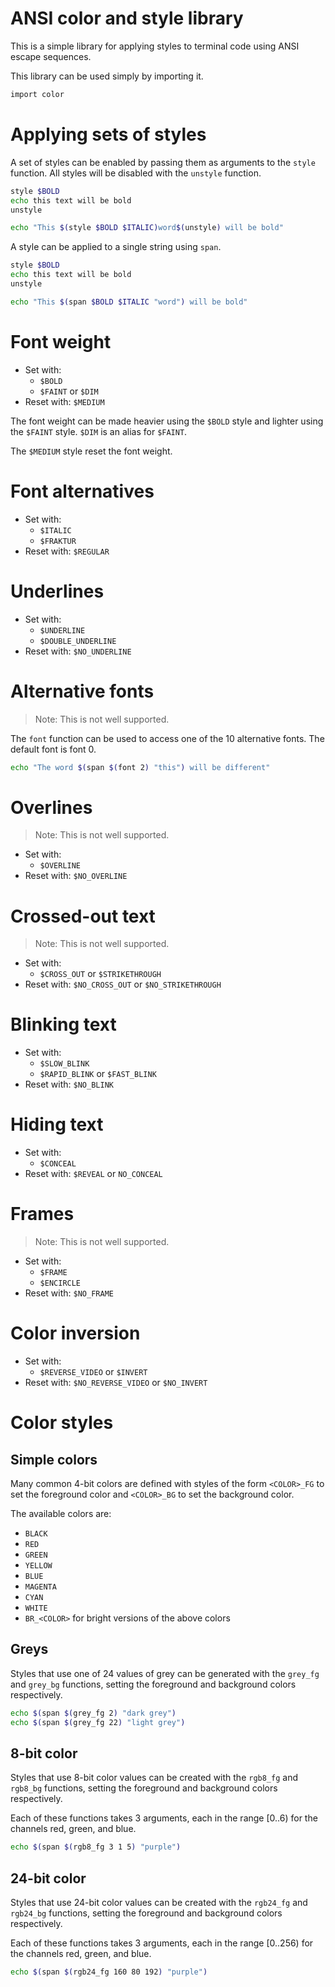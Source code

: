 # ANSI color and style library

This is a simple library for applying styles to terminal code using ANSI
escape sequences.

This library can be used simply by importing it.

```sh
import color
```

# Applying sets of styles

A set of styles can be enabled by passing them as arguments to the
`style` function. All styles will be disabled with the `unstyle`
function.

```sh
style $BOLD
echo this text will be bold
unstyle

echo "This $(style $BOLD $ITALIC)word$(unstyle) will be bold"
```

A style can be applied to a single string using `span`.

```sh
style $BOLD
echo this text will be bold
unstyle

echo "This $(span $BOLD $ITALIC "word") will be bold"
```

# Font weight

 * Set with:
    * `$BOLD`
    * `$FAINT` or `$DIM`
 * Reset with: `$MEDIUM`

The font weight can be made heavier using the `$BOLD` style and lighter
using the `$FAINT` style. `$DIM` is an alias for `$FAINT`.

The `$MEDIUM` style reset the font weight.

# Font alternatives

 * Set with:
    * `$ITALIC`
    * `$FRAKTUR`
 * Reset with: `$REGULAR`

# Underlines

 * Set with:
    * `$UNDERLINE`
    * `$DOUBLE_UNDERLINE`
 * Reset with: `$NO_UNDERLINE`

# Alternative fonts

> Note: This is not well supported.

The `font` function can be used to access one of the 10 alternative
fonts. The default font is font 0.

```sh
echo "The word $(span $(font 2) "this") will be different"
```

# Overlines

> Note: This is not well supported.

 * Set with:
    * `$OVERLINE`
 * Reset with: `$NO_OVERLINE`

# Crossed-out text

> Note: This is not well supported.

 * Set with:
    * `$CROSS_OUT` or `$STRIKETHROUGH`
 * Reset with: `$NO_CROSS_OUT` or `$NO_STRIKETHROUGH`

# Blinking text

 * Set with:
    * `$SLOW_BLINK`
    * `$RAPID_BLINK` or `$FAST_BLINK`
 * Reset with: `$NO_BLINK`

# Hiding text

 * Set with:
    * `$CONCEAL`
 * Reset with: `$REVEAL` or `NO_CONCEAL`

# Frames

> Note: This is not well supported.

 * Set with:
    * `$FRAME`
    * `$ENCIRCLE`
 * Reset with: `$NO_FRAME`

# Color inversion

 * Set with:
    * `$REVERSE_VIDEO` or `$INVERT`
 * Reset with: `$NO_REVERSE_VIDEO` or `$NO_INVERT`

# Color styles

## Simple colors

Many common 4-bit colors are defined with styles of the form
`<COLOR>_FG` to set the foreground color and `<COLOR>_BG` to set the
background color.

The available colors are:

 * `BLACK`
 * `RED`
 * `GREEN`
 * `YELLOW`
 * `BLUE`
 * `MAGENTA`
 * `CYAN`
 * `WHITE`
 * `BR_<COLOR>` for bright versions of the above colors

## Greys

Styles that use one of 24 values of grey can be generated with the
`grey_fg` and `grey_bg` functions, setting the foreground and background
colors respectively.

```sh
echo $(span $(grey_fg 2) "dark grey")
echo $(span $(grey_fg 22) "light grey")
```

## 8-bit color

Styles that use 8-bit color values can be created with the `rgb8_fg` and
`rgb8_bg` functions, setting the foreground and background colors
respectively.

Each of these functions takes 3 arguments, each in the range [0..6) for
the channels red, green, and blue.

```sh
echo $(span $(rgb8_fg 3 1 5) "purple")
```

## 24-bit color

Styles that use 24-bit color values can be created with the `rgb24_fg`
and `rgb24_bg` functions, setting the foreground and background colors
respectively.

Each of these functions takes 3 arguments, each in the range [0..256)
for the channels red, green, and blue.

```sh
echo $(span $(rgb24_fg 160 80 192) "purple")
```
